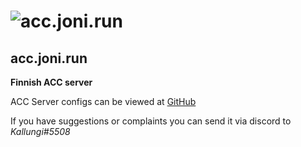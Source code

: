 # ![acc.joni.run](https://www.assettocorsa.net/competizione/wp-content/uploads/ACC-Logo-Ambientato.jpg "ACC LOGO")

## acc.joni.run

**Finnish ACC server**

ACC Server configs can be viewed at [GitHub](https://github.com/joniturunen/acc.joni.run/tree/master)

If you have suggestions or complaints you can send it via discord to _Kallungi#5508_
